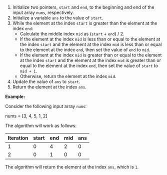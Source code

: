 1. Initialize two pointers, `start` and `end`, to the beginning and end of the input array `nums`, respectively.
2. Initialize a variable `ans` to the value of `start`.
3. While the element at the index `start` is greater than the element at the index `end`:
    * Calculate the middle index `mid` as (`start` + `end`) / 2.
    * If the element at the index `mid` is less than or equal to the element at the index `start` and the element at the index `mid` is less than or equal to the element at the index `end`, then set the value of `end` to `mid`.
    * If the element at the index `mid` is greater than or equal to the element at the index `start` and the element at the index `mid` is greater than or equal to the element at the index `end`, then set the value of `start` to `mid + 1`.
    * Otherwise, return the element at the index `mid`.
4. Update the value of `ans` to `start`.
5. Return the element at the index `ans`.

**Example:**

Consider the following input array `nums`:

nums = [3, 4, 5, 1, 2]

The algorithm will work as follows:

Iteration | start | end | mid | ans
-------- | -------- | -------- | -------- | --------
1        | 0        | 4        | 2        | 0
2        | 0        | 1        | 0        | 0

The algorithm will return the element at the index `ans`, which is `1`.